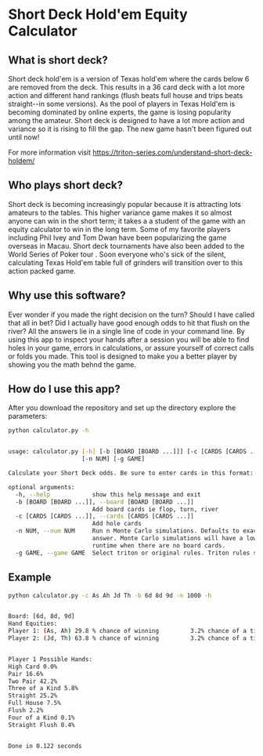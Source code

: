 # Short Deck Hold'em Equity Calculator

## What is short deck?

Short deck hold'em is a version of Texas hold'em where the cards below 6 are removed from the deck. This results in a 36 card deck with a lot more action and different hand rankings (flush beats full house and trips beats straight--in some versions). As the pool of players in Texas Hold'em is becoming dominated by online experts, the game is losing popularity among the amateur. Short deck is designed to have a lot more action and variance so it is rising to fill the gap. The new game hasn't been figured out until now!

For more information visit <https://triton-series.com/understand-short-deck-holdem/>

## Who plays short deck?

Short deck is becoming increasingly popular because it is attracting lots amateurs to the tables. This higher variance game makes it so almost anyone can win in the short term; it takes a a student of the game with an equity calculator to win in the long term. Some of my favorite players including Phil Ivey and Tom Dwan have been popularizing the game overseas in Macau. Short deck tournaments have also been added to the World Series of Poker tour . Soon everyone who's sick of the silent, calculating Texas Hold'em table full of grinders will transition over to this action packed game.

## Why use this software?

Ever wonder if you made the right decision on the turn? Should I have called that all in bet? Did I actually have good enough odds to hit that flush on the river? All the answers lie in a single line of code in your command line. By using this app to inspect your hands after a session you will be able to find holes in your game, errors in calculations, or assure yourself of correct calls or folds you made. This tool is designed to make you a better player by showing you the math behnd the game.

## How do I use this app?

After you download the repository and set up the directory explore the parameters:


```sh
python calculator.py -h


usage: calculator.py [-h] [-b [BOARD [BOARD ...]]] [-c [CARDS [CARDS ...]]]
                     [-n NUM] [-g GAME]

Calculate your Short Deck odds. Be sure to enter cards in this format: As, Qc, Th, 2d

optional arguments:
  -h, --help            show this help message and exit
  -b [BOARD [BOARD ...]], --board [BOARD [BOARD ...]]
                        Add board cards ie flop, turn, river
  -c [CARDS [CARDS ...]], --cards [CARDS [CARDS ...]]
                        Add hole cards
  -n NUM, --num NUM     Run n Monte Carlo simulations. Defaults to exact
                        answer. Monte Carlo simulations will have a lower
                        runtime when there are no board cards.
  -g GAME, --game GAME  Select triton or original rules. Triton rules straight > three of a kind.
```

## Example

```sh
python calculator.py -c As Ah Jd Th -b 6d 8d 9d -n 1000 -h


Board: [6d, 8d, 9d]
Hand Equities:
Player 1: (As, Ah) 29.8 % chance of winning         3.2% chance of a tie
Player 2: (Jd, Th) 63.8 % chance of winning         3.2% chance of a tie


Player 1 Possible Hands:
High Card 0.0%
Pair 16.6%
Two Pair 42.2%
Three of a Kind 5.8%
Straight 25.2%
Full House 7.5%
Flush 2.2%
Four of a Kind 0.1%
Straight Flush 0.4%


Done in 0.122 seconds
